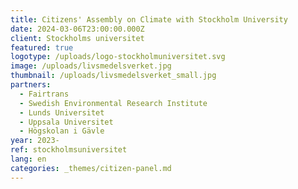 ```yaml
---
title: Citizens' Assembly on Climate with Stockholm University
date: 2024-03-06T23:00:00.000Z
client: Stockholms universitet
featured: true
logotype: /uploads/logo-stockholmuniversitet.svg
image: /uploads/livsmedelsverket.jpg
thumbnail: /uploads/livsmedelsverket_small.jpg
partners:
  - Fairtrans
  - Swedish Environmental Research Institute
  - Lunds Universitet
  - Uppsala Universitet
  - Högskolan i Gävle
year: 2023-
ref: stockholmsuniversitet
lang: en
categories: _themes/citizen-panel.md
---
```

